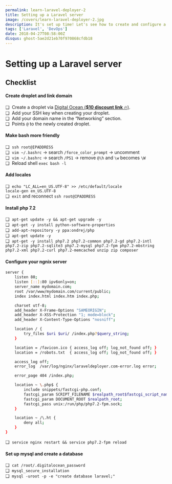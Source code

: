 ```yaml
---
permalink: learn-laravel-deployer-2
title: Setting up a Laravel server
image: /covers/learn-laravel-deployer-2.jpg
description: It's set up time! Let's see how to create and configure a server that can host your Laravel application.
tags: ['Laravel', 'DevOps']
date: 2018-04-27T08:58:00Z
disqus: ghost-5ae2d21eb70f970868cfdb18
---
```


# Setting up a Laravel server

<YouTube url="https://www.youtube.com/embed/HQD4yLv-SCQ?rel=0" />

## Checklist

#### Create droplet and link domain
❑ &nbsp;Create a droplet via [Digital Ocean (**$10 discount link** 🔥)](https://m.do.co/c/c6ce8db48f10). \
❑ &nbsp;Add your SSH key when creating your droplet. \
❑ &nbsp;Add your domain name in the “Networking” section. \
❑ &nbsp;Points `@` to the newly created droplet.

#### Make bash more friendly
❑ &nbsp;`ssh root@IPADDRESS` \
❑ &nbsp;`vim ~/.bashrc` → search `/force_color_prompt` → uncomment \
❑ &nbsp;`vim ~/.bashrc` → search `/PS1` → remove `@\h` and `\w` becomes `\W`  \
❑ &nbsp;Reload shell `exec bash -l`

#### Add locales
❑ &nbsp;`echo "LC_ALL=en_US.UTF-8" >> /etc/default/locale` \
`locale-gen en_US.UTF-8` \
❑ &nbsp;`exit` and reconnect `ssh root@IPADDRESS`

#### Install php 7.2
❑ &nbsp;`apt-get update -y && apt-get upgrade -y` \
❑ &nbsp;`apt-get -y install python-software-properties` \
❑ &nbsp;`add-apt-repository -y ppa:ondrej/php` \
❑ &nbsp;`apt-get update -y` \
❑ &nbsp;`apt-get -y install php7.2 php7.2-common php7.2-gd php7.2-intl php7.2-zip php7.2-sqlite3 php7.2-mysql php7.2-fpm php7.2-mbstring php7.2-xml php7.2-curl php7.2-memcached unzip zip composer`

#### Configure your ngnix server

```bash
server {
    listen 80;
    listen [::]:80 ipv6only=on;
    server_name mydomain.com;
    root /var/www/mydomain.com/current/public;
    index index.html index.htm index.php;

    charset utf-8;
    add_header X-Frame-Options "SAMEORIGIN";
    add_header X-XSS-Protection "1; mode=block";
    add_header X-Content-Type-Options "nosniff";

    location / {
        try_files $uri $uri/ /index.php?$query_string;
    }

    location = /favicon.ico { access_log off; log_not_found off; }
    location = /robots.txt  { access_log off; log_not_found off; }

    access_log off;
    error_log  /var/log/nginx/laraveldeployer.com-error.log error;

    error_page 404 /index.php;

    location ~ \.php$ {
        include snippets/fastcgi-php.conf;
        fastcgi_param SCRIPT_FILENAME $realpath_root$fastcgi_script_name;
        fastcgi_param DOCUMENT_ROOT $realpath_root;
        fastcgi_pass unix:/run/php/php7.2-fpm.sock;
    }

    location ~ /\.ht {
        deny all;
    }
}
```

❑ &nbsp;`service nginx restart && service php7.2-fpm reload`

#### Set up mysql and create a database
❑ &nbsp;`cat /root/.digitalocean_password` \
❑ &nbsp;`mysql_secure_installation` \
❑ &nbsp;`mysql -uroot -p -e "create database laravel;"`